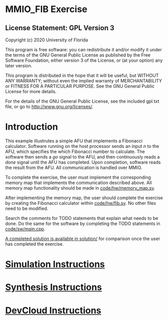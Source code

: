 # MMIO_FIB Exercise

License Statement:  GPL Version 3
---------------------------------
Copyright (c) 2020 University of Florida

This program is free software: you can redistribute it and/or modify
it under the terms of the GNU General Public License as published by
the Free Software Foundation, either version 3 of the License, or
(at your option) any later version.

This program is distributed in the hope that it will be useful,
but WITHOUT ANY WARRANTY; without even the implied warranty of
MERCHANTABILITY or FITNESS FOR A PARTICULAR PURPOSE.  See the
GNU General Public License for more details.

For the details of the GNU General Public License, see the included
gpl.txt file, or go to http://www.gnu.org/licenses/.

# Introduction

This example illustrutes a simple AFU that implements a Fibonacci calculator. 
Software running on the host processor sends an input *n* to the AFU, which 
specifies the which Fibonacci number to calculate. The software then sends a *go*
signal to the AFU, and then continuously reads a *done* signal until the AFU
has completed. Upon completion, software reads the result from the AFU. 
All communication is handled over MMIO.

To complete the exercise, the user must implement the corresponding memory map
that implements the communication described above. All memory map functionality 
should be made in [code/hw/memory_map.sv](code/hw/memory_map.sv).

After implementing the memory map, the user should complete the exercise by 
creating the Fibonacci calculator within [code/hw/fib.sv](code/hw/fib.sv).
No other files need to be modified.

Search the comments for TODO statements that explain what needs to be done. 
Do the same for the software by completing the TODO statements in [code/sw/main.cpp](code/sw/main.cpp).

[A completed solution is available in solution/](solution/) for comparison once the user has
completed the exercise.

# [Simulation Instructions](https://github.com/ARC-Lab-UF/intel-training-modules/blob/master/RTL/#simulation-instructions)
# [Synthesis Instructions](https://github.com/ARC-Lab-UF/intel-training-modules/tree/master/RTL#synthesis-instructions)
# [DevCloud Instructions](https://github.com/ARC-Lab-UF/intel-training-modules#devcloud-instructions)

